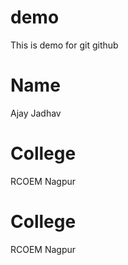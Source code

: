 # demo
This is demo for git github
# Name
Ajay Jadhav

# College
RCOEM Nagpur
# College
RCOEM Nagpur